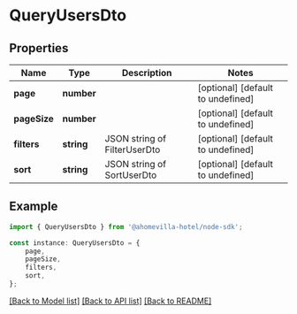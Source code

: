 # QueryUsersDto


## Properties

Name | Type | Description | Notes
------------ | ------------- | ------------- | -------------
**page** | **number** |  | [optional] [default to undefined]
**pageSize** | **number** |  | [optional] [default to undefined]
**filters** | **string** | JSON string of FilterUserDto | [optional] [default to undefined]
**sort** | **string** | JSON string of SortUserDto | [optional] [default to undefined]

## Example

```typescript
import { QueryUsersDto } from '@ahomevilla-hotel/node-sdk';

const instance: QueryUsersDto = {
    page,
    pageSize,
    filters,
    sort,
};
```

[[Back to Model list]](../README.md#documentation-for-models) [[Back to API list]](../README.md#documentation-for-api-endpoints) [[Back to README]](../README.md)
